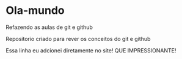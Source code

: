 # Ola-mundo
 Refazendo as aulas de git e github

 Repositorio criado para rever os conceitos do git e github

 Essa linha eu adcionei diretamente no site! QUE IMPRESSIONANTE!
